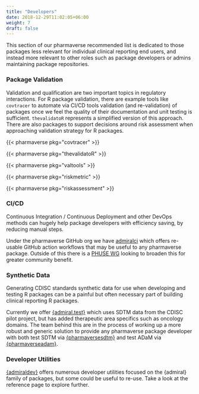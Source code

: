 ```yaml
---
title: "Developers"
date: 2018-12-29T11:02:05+06:00
weight: 7
draft: false
---
```


This section of our pharmaverse recommended list is dedicated to those packages less relevant for individual
clinical reporting end users, and instead more relevant to other roles such as package developers or admins
maintaining package repositories.

### Package Validation

Validation and qualification are two important topics in regulatory interactions. For R package validation, 
there are example tools like `covtracer` to automate via CI/CD tools validation (and re-validation) of 
packages once we feel the quality of their documentation and unit testing is sufficient. `thevalidatoR` represents 
a simplified version of this approach. There are also packages to support decisions around risk assessment when
approaching validation strategy for R packages.

{{< pharmaverse pkg="covtracer" >}}

{{< pharmaverse pkg="thevalidatoR" >}}

{{< pharmaverse pkg="valtools" >}}

{{< pharmaverse pkg="riskmetric" >}}

{{< pharmaverse pkg="riskassessment" >}}

### CI/CD

Continuous Integration / Continuous Deployment and other DevOps methods can hugely help package developers
with efficiency saving, by reducing manual steps.

Under the pharmaverse GitHub org we have [admiralci](https://pharmaverse.github.io/admiralci) which offers
re-usable GitHub action workflows that may be useful to any pharmaverse package. Outside of this there is
a [PHUSE WG](https://advance.phuse.global/pages/viewpage.action?pageId=75399294) looking to broaden this
for greater community benefit.

### Synthetic Data

Generating CDISC standards synthetic data for use when developing and testing R packages can be a painful
but often necessary part of building clinical reporting R packages. 

Currently we offer [{admiral.test}](https://github.com/pharmaverse/admiral.test) which uses SDTM data from the
CDISC pilot project, but has added therapeutic area specifics such as oncology domains. The team behind
this are in the process of working up a more robust and generic solution to provide any pharmaverse package
developer with both test SDTM via [{pharmaversesdtm}](https://github.com/pharmaverse/pharmaversesdtm) and test ADaM
via [{pharmaverseadam}](https://github.com/pharmaverse/pharmaverseadam).

### Developer Utilities

[{admiraldev}](https://pharmaverse.github.io/admiraldev/) offers numerous developer utilities focused on the {admiral}
family of packages, but some could be useful to re-use. Take a look at the reference page to explore further.
